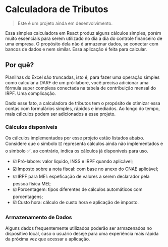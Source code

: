 # Calculadora de Tributos

> Este é um projeto ainda em desenvolvimento.

Essa simples calculadora em React produz alguns cálculos simples, porém muito essenciais para serem utilizado no dia a dia do controle financeiro de uma empresa. O propósito dela não é armazenar dados, se conectar com bancos de dados e nem similar. Essa aplicação é feita para calcular.

## Por quê?

Planilhas do Excel são truncadas, isto é, para fazer uma operação simples como calcular a DARF de um pró-labore, você precisa adicionar uma fórmula super complexa conectada na tabela de contribuição mensal do IRPF. Uma complicação.

Dado esse fato, a calculadora de tributos tem o propósito de otimizar essa contas com formulários simples, rápidos e imediados. Ao longo do tempo, mais cálculos podem ser adicionados a esse projeto.

### Cálculos disponíveis

Os cálculos implementados por esse projeto estão listados abaixo. Considere que o simbolo ☑️ representa cálculos ainda não implementados e o simbolo ✅, ao contrário, indica os cálculos já disponíveis para uso.

- ☑️ Pró-labore: valor líquido, INSS e IRPF quando aplicável;
- ☑️ Imposto sobre a nota fiscal: com base no anexo do CNAE aplicável;
- ☑️ IRPF para MEI: espeficação de valores a serem declarador pela pessoa física MEI;
- ☑️ Porcentagem: tipos diferentes de cálculos automáticos com porcentagens;
- ☑️ Custo hora: cálculo de custo hora e aplicação de imposto.

### Armazenamento de Dados

Alguns dados frequentemente utilizados poderão ser armazenados no dispositivo local, caso o usuário deseje para uma experiência mais rápida da próxima vez que acessar a aplicação.
